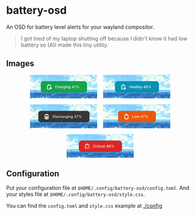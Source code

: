# battery-osd
An OSD for battery level alerts for your wayland compositor.

> I got tired of my laptop shutting off because I didn't know it had low battery so (A)I made this tiny utility.

## Images

<div style="display: flex; flex-wrap: wrap; justify-content: center; gap: 1rem;">
  <img src="./resources/charging.png" alt="Charging" width="180">
  <img src="./resources/healthy.png" alt="Healthy" width="180">
  <img src="./resources/discharging.png" alt="Discharging" width="180">
  <img src="./resources/low.png" alt="Low" width="180">
  <img src="./resources/critical.png" alt="Critical" width="180">
</div>

## Configuration

Put your configuration file at `$HOME/.config/battery-osd/config.toml`.
And your styles file at `$HOME/.config/battery-osd/style.css`.

You can find the `config.toml` and `style.css` example at [./config](./config/)
